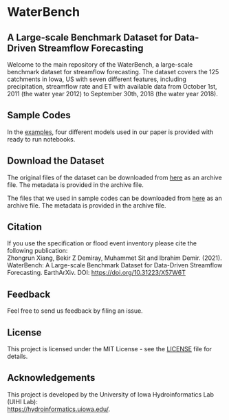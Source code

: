 # WaterBench
## A Large-scale Benchmark Dataset for Data-Driven Streamflow Forecasting

Welcome to the main repository of the WaterBench, a large-scale benchmark dataset for streamflow forecasting. The dataset covers the 125 catchments in Iowa, US with seven different features, including precipitation, streamflow rate and ET with available data from October 1st, 2011 (the water year 2012) to September 30th, 2018 (the water year 2018). 


## Sample Codes

In the [examples](examples), four different models used in our paper is provided with ready to run notebooks.

## Download the Dataset

The original files of the dataset can be downloaded from [here](/data/rawData/data_time_series.zip) as an archive file. The metadata is provided in the archive file.  

The files that we used in sample codes can be downloaded from [here](/data/codeData) as an archive file. The metadata is provided in the archive file. 

## Citation
If you use the specification or flood event inventory please cite the following publication:  
Zhongrun Xiang, Bekir Z Demiray, Muhammet Sit and Ibrahim Demir. (2021). WaterBench: A Large-scale Benchmark Dataset for Data-Driven Streamflow Forecasting. EarthArXiv. DOI:
https://doi.org/10.31223/X57W6T

## Feedback
Feel free to send us feedback by filing an issue.

## License
This project is licensed under the MIT License - see the [LICENSE](LICENSE) file for details.

## Acknowledgements
This project is developed by the University of Iowa Hydroinformatics Lab (UIHI Lab):  
https://hydroinformatics.uiowa.edu/.
